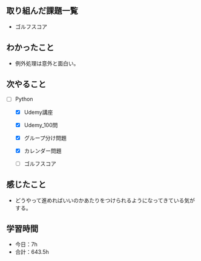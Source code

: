 ## 取り組んだ課題一覧

- ゴルフスコア  

## わかったこと
- 例外処理は意外と面白い。

## 次やること

- [ ] Python
    - [x] Udemy講座
    - [x] Udemy_100問
    - [x] グループ分け問題
    - [x] カレンダー問題
    - [ ] ゴルフスコア


## 感じたこと
- どうやって進めればいいのかあたりをつけられるようになってきている気がする。

## 学習時間

- 今日：7h
- 合計：643.5h